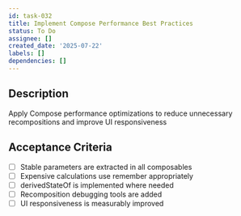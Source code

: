```yaml
---
id: task-032
title: Implement Compose Performance Best Practices
status: To Do
assignee: []
created_date: '2025-07-22'
labels: []
dependencies: []
---
```


## Description

Apply Compose performance optimizations to reduce unnecessary recompositions and improve UI responsiveness

## Acceptance Criteria

- [ ] Stable parameters are extracted in all composables
- [ ] Expensive calculations use remember appropriately
- [ ] derivedStateOf is implemented where needed
- [ ] Recomposition debugging tools are added
- [ ] UI responsiveness is measurably improved
